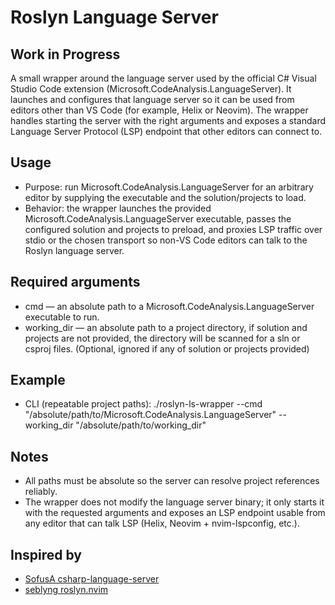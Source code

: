 # Roslyn Language Server

## Work in Progress

A small wrapper around the language server used by the official C# Visual Studio Code extension (Microsoft.CodeAnalysis.LanguageServer). It launches and configures that language server so it can be used from editors other than VS Code (for example, Helix or Neovim). The wrapper handles starting the server with the right arguments and exposes a standard Language Server Protocol (LSP) endpoint that other editors can connect to.

## Usage

- Purpose: run Microsoft.CodeAnalysis.LanguageServer for an arbitrary editor by supplying the executable and the solution/projects to load.
- Behavior: the wrapper launches the provided Microsoft.CodeAnalysis.LanguageServer executable, passes the configured solution and projects to preload, and proxies LSP traffic over stdio or the chosen transport so non-VS Code editors can talk to the Roslyn language server.

## Required arguments

- cmd — an absolute path to a Microsoft.CodeAnalysis.LanguageServer executable to run.
- working_dir — an absolute path to a project directory, if solution and projects are not provided, the directory will be scanned for a sln or csproj files. (Optional, ignored if any of solution or projects provided)

## Example

- CLI (repeatable project paths):
  ./roslyn-ls-wrapper --cmd "/absolute/path/to/Microsoft.CodeAnalysis.LanguageServer" --working_dir "/absolute/path/to/working_dir"

## Notes

- All paths must be absolute so the server can resolve project references reliably.
- The wrapper does not modify the language server binary; it only starts it with the requested arguments and exposes an LSP endpoint usable from any editor that can talk LSP (Helix, Neovim + nvim-lspconfig, etc.).

## Inspired by

- [SofusA csharp-language-server](https://github.com/SofusA/csharp-language-server)
- [seblyng roslyn.nvim](https://github.com/seblyng/roslyn.nvim)
